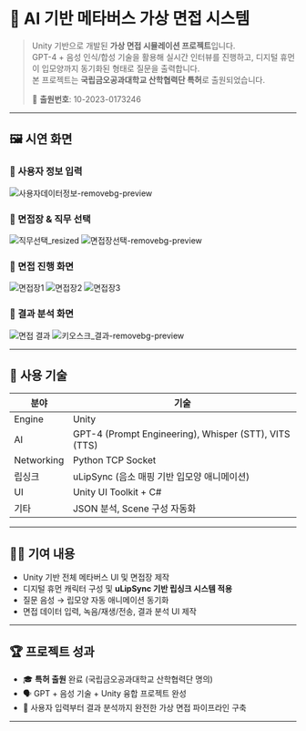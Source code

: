 # 🧠 AI 기반 메타버스 가상 면접 시스템

> Unity 기반으로 개발된 **가상 면접 시뮬레이션 프로젝트**입니다.  
> GPT-4 + 음성 인식/합성 기술을 활용해 실시간 인터뷰를 진행하고, 디지털 휴먼이 입모양까지 동기화된 형태로 질문을 출력합니다.  
> 본 프로젝트는 **국립금오공과대학교 산학협력단 특허**로 출원되었습니다.  
>  
> 📌 **출원번호**: 10-2023-0173246

---

## 🖼️ 시연 화면

### 🔹 사용자 정보 입력  
![사용자데이터정보-removebg-preview](https://github.com/user-attachments/assets/c36cbbc7-20c8-427d-a115-7cfd7ce646ca)

### 🔹 면접장 & 직무 선택  
![직무선택_resized](https://github.com/user-attachments/assets/11c945ea-01c0-4629-aca1-2097b19e4037)
![면접장선택-removebg-preview](https://github.com/user-attachments/assets/3b3c0376-fc98-4943-9020-f1de92ae0839)

### 🔹 면접 진행 화면  
![면접장1](https://github.com/user-attachments/assets/9d3c417b-ba64-4c9c-8139-561323987454)
![면접장2](https://github.com/user-attachments/assets/1a40d239-ec9d-4349-af37-499351d6ed92)
![면접장3](https://github.com/user-attachments/assets/a7859524-16a9-4fe2-bb9a-7664a177e715)

### 🔹 결과 분석 화면  
![면접 결과](https://github.com/user-attachments/assets/eda5c2e5-9c24-4663-87a1-6826c684de9f)
![키오스크_결과-removebg-preview](https://github.com/user-attachments/assets/b36239bd-2b00-44fa-b83e-fb4b6a844227)

---

## 🔧 사용 기술

| 분야 | 기술 |
|------|------|
| Engine | Unity |
| AI | GPT-4 (Prompt Engineering), Whisper (STT), VITS (TTS) |
| Networking | Python TCP Socket |
| 립싱크 | uLipSync (음소 매핑 기반 입모양 애니메이션) |
| UI | Unity UI Toolkit + C# |
| 기타 | JSON 분석, Scene 구성 자동화 |

---

## 🙋‍♂️ 기여 내용

- Unity 기반 전체 메타버스 UI 및 면접장 제작
- 디지털 휴먼 캐릭터 구성 및 **uLipSync 기반 립싱크 시스템 적용**
- 질문 음성 → 립모양 자동 애니메이션 동기화
- 면접 데이터 입력, 녹음/재생/전송, 결과 분석 UI 제작

---

## 🏆 프로젝트 성과

- 🎓 **특허 출원** 완료 (국립금오공과대학교 산학협력단 명의)
- 🗣️ GPT + 음성 기술 + Unity 융합 프로젝트 완성
- 🎯 사용자 입력부터 결과 분석까지 완전한 가상 면접 파이프라인 구축

---
